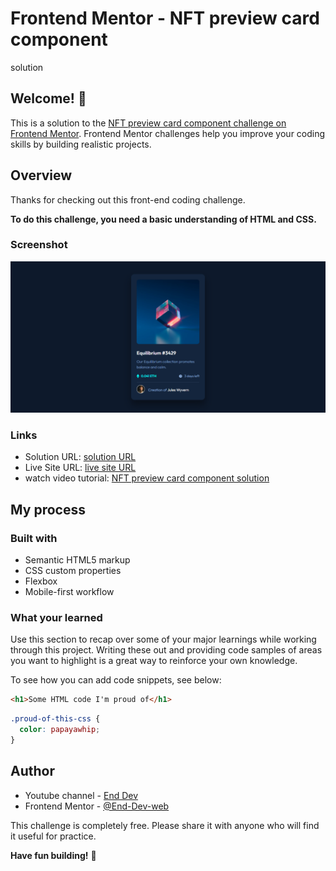 # Frontend Mentor - NFT preview card component
 solution

## Welcome! 👋

This is a solution to the [NFT preview card component challenge on Frontend Mentor](https://www.frontendmentor.io/challenges/nft-preview-card-component-SbdUL_w0U). Frontend Mentor challenges help you improve your coding skills by building realistic projects.

## Overview

Thanks for checking out this front-end coding challenge.

**To do this challenge, you need a basic understanding of HTML and CSS.**

### Screenshot

![finalproject](Screenshot/frontend-mentor.png)

### Links

- Solution URL: [solution URL](https://www.frontendmentor.io/solutions/nft-preview-card-component-solution-YcG8EN9J5J)
- Live Site URL: [live site URL](https://end-dev-web.github.io/NFT-preview-card-component-solution/)
- watch video tutorial: [NFT preview card component solution](https://www.youtube.com/watch?v=SRbpVODKLwQ)

## My process

### Built with

- Semantic HTML5 markup
- CSS custom properties
- Flexbox
- Mobile-first workflow


### What your learned

Use this section to recap over some of your major learnings while working through this project. Writing these out and providing code samples of areas you want to highlight is a great way to reinforce your own knowledge.

To see how you can add code snippets, see below:

```html
<h1>Some HTML code I'm proud of</h1>
```
```css
.proud-of-this-css {
  color: papayawhip;
}
```

## Author

- Youtube channel - [End Dev](https://www.youtube.com/channel/UCU8amZfd_ezoKqwcMZL1DSQ)
- Frontend Mentor - [@End-Dev-web](https://www.frontendmentor.io/profile/End-Dev-web)

This challenge is completely free. Please share it with anyone who will find it useful for practice.

**Have fun building!** 🚀

